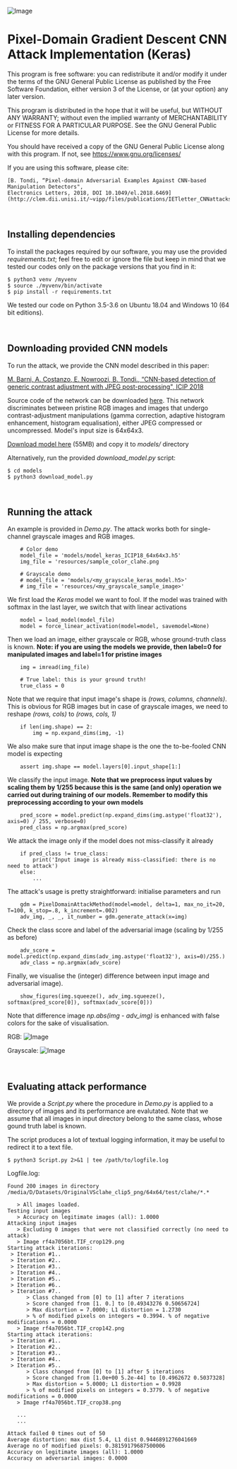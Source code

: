 
![Image](resources/extra/vippdiism.png)

# Pixel-Domain Gradient Descent CNN Attack Implementation (Keras)

This program is free software: you can redistribute it and/or modify
it under the terms of the GNU General Public License as published by
the Free Software Foundation, either version 3 of the License, or
(at your option) any later version.

This program is distributed in the hope that it will be useful,
but WITHOUT ANY WARRANTY; without even the implied warranty of
MERCHANTABILITY or FITNESS FOR A PARTICULAR PURPOSE.  See the
GNU General Public License for more details.

You should have received a copy of the GNU General Public License
along with this program.  If not, see <https://www.gnu.org/licenses/>

If you are using this software, please cite:

    [B. Tondi, “Pixel-domain Adversarial Examples Against CNN-based Manipulation Detectors", 
    Electronics Letters, 2018, DOI 10.1049/el.2018.6469](http://clem.dii.unisi.it/~vipp/files/publications/IETletter_CNNattacks_final.pdf)
<br>

## Installing dependencies

To install the packages required by our software, you may use the provided *requirements.txt*;
feel free to edit or ignore the file but keep in mind that we tested our codes only on the package 
versions that you find in it:

```
$ python3 venv /myvenv
$ source ./myvenv/bin/activate
$ pip install -r requirements.txt
```
We tested our code on Python 3.5-3.6 on Ubuntu 18.04 and Windows 10 (64 bit editions).

<br>

## Downloading provided CNN models
To run the attack, we provide the CNN model described in this paper:

[M. Barni, A. Costanzo, E. Nowroozi, B. Tondi., “CNN-based detection of generic contrast adjustment with
JPEG post-processing", ICIP 2018](http://clem.dii.unisi.it/~vipp/files/publications/CM-icip18.pdf)

Source code of the network can be downloaded [here](https://github.com/andreacos/ContrastNet). This network
discriminates between pristine RGB images and images that undergo contrast-adjustment manipulations (gamma correction,
adaptive histogram enhancement, histogram equalisation), either JPEG compressed or uncompressed. Model's input size is
64x64x3.

[Download model here](http://clem.dii.unisi.it/~vipp/github/model_keras_ICIP18_64x64x3.h5) (55MB) and 
copy it to *models/* directory 

Alternatively, run the provided *download_model.py* script:
```
$ cd models
$ python3 download_model.py
```

<br>

## Running the attack

An example is provided in *Demo.py*. The attack works both for single-channel grayscale images and RGB images. 
``` 
    # Color demo
    model_file = 'models/model_keras_ICIP18_64x64x3.h5'
    img_file = 'resources/sample_color_clahe.png

    # Grayscale demo
    # model_file = 'models/<my_grayscale_keras_model.h5>'
    # img_file = 'resources/<my_grayscale_sample_image>'
``` 
We first load the *Keras* model we want to fool. If the model was trained with softmax in the last layer, we switch that with linear activations
```
    model = load_model(model_file)
    model = force_linear_activation(model=model, savemodel=None)
```   
Then we load an image, either grayscale or RGB, whose ground-truth class is known. <b>Note: if you are using the models we provide, then label=0 for manipulated images and label=1 for pristine images</b>
```
    img = imread(img_file)

    # True label: this is your ground truth!
    true_class = 0
```
Note that we require that input image's shape is *(rows, columns, channels)*. This is obvious for RGB images but in case of grayscale images, we need to 
reshape *(rows, cols)* to *(rows, cols, 1)*
```
    if len(img.shape) == 2:
        img = np.expand_dims(img, -1)
```
We also make sure that input image shape is the one the to-be-fooled CNN model is expecting
```
    assert img.shape == model.layers[0].input_shape[1:]
```

We classify the input image. <b>Note that we preprocess input values by scaling them by 1/255
because this is the same (and only) operation we carried out during training of our models. Remember to modify this preprocessing according to your own models</b>
```
    pred_score = model.predict(np.expand_dims(img.astype('float32'), axis=0) / 255, verbose=0)
    pred_class = np.argmax(pred_score)
```
We attack the image only if the model does not miss-classify it already
```
    if pred_class != true_class:
        print('Input image is already miss-classified: there is no need to attack')
    else:
        ...
```
The attack's usage is pretty straightforward: initialise parameters and run
```
    gdm = PixelDomainAttackMethod(model=model, delta=1, max_no_it=20, T=100, k_stop=.8, k_increment=.002)
    adv_img, _, _, it_number = gdm.generate_attack(x=img)
```
Check the class score and label of the adversarial image (scaling by 1/255 as before)
```
    adv_score = model.predict(np.expand_dims(adv_img.astype('float32'), axis=0)/255.)
    adv_class = np.argmax(adv_score)
```
Finally, we visualise the (integer) difference between input image and adversarial image). 
```
    show_figures(img.squeeze(), adv_img.squeeze(), softmax(pred_score[0]), softmax(adv_score[0]))
```
Note that difference image *np.abs(img - adv_img)* is enhanced with false colors for the sake of visualisation.

RGB:
![Image](resources/extra/attack_results.png)

Grayscale:
![Image](resources/extra/attack_results_grayscale.png)

<br>

## Evaluating attack performance

We provide a *Script.py* where the procedure in *Demo.py* is applied to a directory of images and its performance are
evalutated. Note that we assume that all images in input directory belong to the same class, whose gound truth label
is known. 

The script produces a lot of textual logging information, it may be useful to redirect it to a text file.
```
$ python3 Script.py 2>&1 | tee /path/to/logfile.log

```

Logfile.log:

```
Found 200 images in directory /media/D/Datasets/OriginalVSclahe_clip5_png/64x64/test/clahe/*.*

   > All images loaded.
Testing input images
   > Accuracy on legitimate images (all): 1.0000
Attacking input images
   > Excluding 0 images that were not classified correctly (no need to attack)
   > Image rf4a7056bt.TIF_crop129.png
Starting attack iterations:
 > Iteration #1.. 
 > Iteration #2.. 
 > Iteration #3.. 
 > Iteration #4.. 
 > Iteration #5.. 
 > Iteration #6.. 
 > Iteration #7.. 
      > Class changed from [0] to [1] after 7 iterations
      > Score changed from [1. 0.] to [0.49343276 0.50656724]
      > Max distortion = 7.0000; L1 distortion = 1.2730
      > % of modified pixels on integers = 0.3994. % of negative modifications = 0.0000
   > Image rf4a7056bt.TIF_crop142.png
Starting attack iterations:
 > Iteration #1.. 
 > Iteration #2.. 
 > Iteration #3.. 
 > Iteration #4.. 
 > Iteration #5.. 
      > Class changed from [0] to [1] after 5 iterations
      > Score changed from [1.0e+00 5.2e-44] to [0.4962672 0.5037328]
      > Max distortion = 5.0000; L1 distortion = 0.9928
      > % of modified pixels on integers = 0.3779. % of negative modifications = 0.0000
   > Image rf4a7056bt.TIF_crop38.png
   
   ...
   ...
   
Attack failed 0 times out of 50
Average distortion: max dist 5.4, L1 dist 0.9446891276041669
Average no of modified pixels: 0.38159179687500006
Accuracy on legitimate images (all): 1.0000
Accuracy on adversarial images: 0.0000
```
